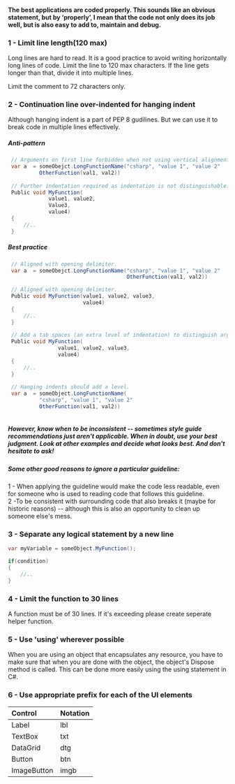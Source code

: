 #### The best applications are coded properly. This sounds like an obvious statement, but by ‘properly’, I mean that the code not only does its job well, but is also easy to add to, maintain and debug.


### 1 - Limit line length(120 max)
Long lines are hard to read. It is a good practice to avoid writing horizontally long lines of code. Limit the line to 120 max characters. If the line gets longer than that, divide it into multiple lines.

Limit the comment to 72 characters only.

### 2 - Continuation line over-indented for hanging indent
Although hanging indent is a part of PEP 8 gudilines. But we can use it to break code in multiple lines effectively.
##### Anti-pattern
```csharp
 // Arguments on first line forbidden when not using vertical alignment.
 var a  = someObejct.LongFunctionName("csharp", "value 1", "value 2"
          OtherFunction(val1, val2))
          
 // Further indentation required as indentation is not distinguishable.
 Public void MyFunction(
             value1, value2, 
             Value3,
             value4)
 {
     //..
 }

```
##### Best practice
```csharp
 // Aligned with opening delimiter.
 var a  = someObejct.LongFunctionName("csharp", "value 1", "value 2"
                                      OtherFunction(val1, val2))

 // Aligned with opening delimiter.                         
 Public void MyFunction(value1, value2, value3,
                        value4)
 {
     //..
 }
 
 // Add a tab spaces (an extra level of indentation) to distinguish arguments from the rest.                              
 Public void MyFunction(
                value1, value2, value3,
                value4)
 {
     //..
 }
 
 // Hanging indents should add a level.
 var a  = someObject.LongFunctionName(
          "csharp", "value 1", "value 2"
          OtherFunction(val1, val2))
 
```

##### However, know when to be inconsistent -- sometimes style guide recommendations just aren't applicable. When in doubt, use your best judgment. Look at other examples and decide what looks best. And don't hesitate to ask!
##### Some other good reasons to ignore a particular guideline:</br>
1 - When applying the guideline would make the code less readable, even for someone who is used to reading code that follows this guideline.</br>
2 -To be consistent with surrounding code that also breaks it (maybe for historic reasons) -- although this is also an opportunity to clean up someone else's mess.

### 3 - Separate any logical statement by a new line

```csharp
var myVariable = someObject.MyFunction();

if(condition)
{
    //..
}
```
### 4 - Limit the function to 30 lines
A function must be of 30 lines. If it's exceeding please create seperate helper function.

### 5 - Use 'using' wherever possible
When you are using an object that encapsulates any resource, you have to make sure that when you are done with the object, the object's Dispose method is called. This can be done more easily using the using statement in C#.

### 6 - Use appropriate prefix for each of the UI elements
| Control                   | Notation   |
|:--------------------------|:-----------|
| Label                     | lbl        |
| TextBox                   | txt        |
| DataGrid                  | dtg        |
| Button                    | btn        |
| ImageButton               | imgb       |





